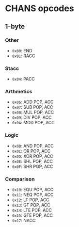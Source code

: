 # CHANS opcodes
## 1-byte
### Other
- `0x00`: END
- `0x01`: RACC

### Stacc
- `0x04`: PACC

### Arthmetics
- `0x06`: ADD POP, ACC
- `0x07`: SUB POP, ACC
- `0x08`: MUL POP, ACC
- `0x09`: DIV POP, ACC
- `0x0A`: MOD POP, ACC

### Logic
- `0x0B`: AND POP, ACC
- `0x0C`: OR POP, ACC
- `0x0D`: XOR POP, ACC
- `0x0E`: SHL POP, ACC
- `0x0F`: SHR POP, ACC

### Comparison
- `0x10`: EQU POP, ACC
- `0x11`: NEQ POP, ACC
- `0x12`: LT POP, ACC
- `0x13`: GT POP, ACC
- `0x14`: LTE POP, ACC
- `0x15`: GTE POP, ACC
- `0x17`: NACC

